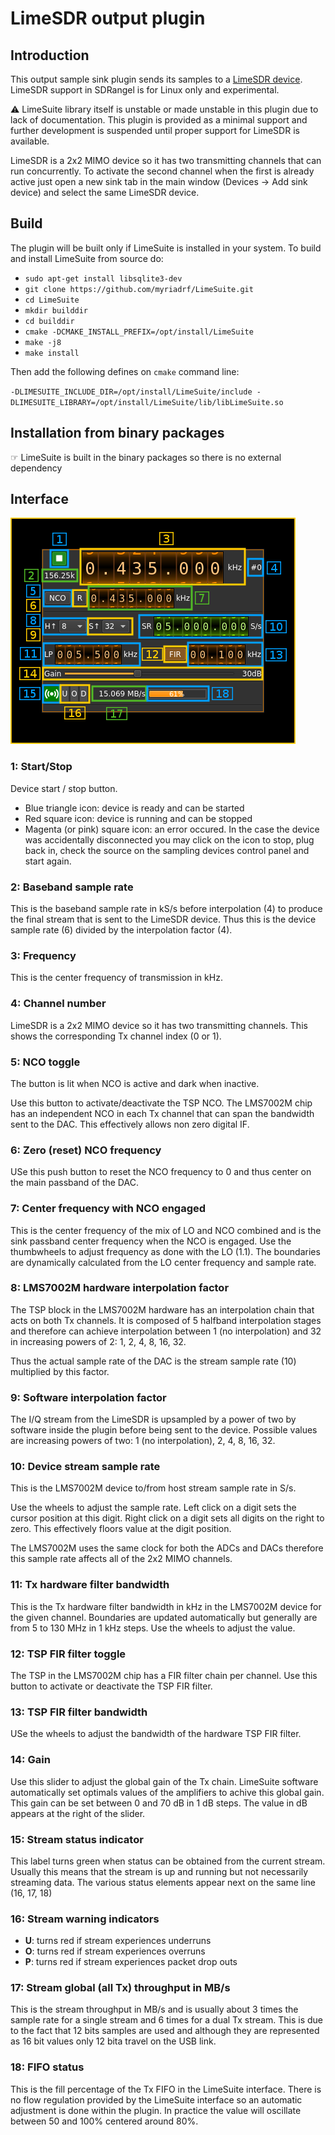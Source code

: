 <h1>LimeSDR output plugin</h1>

<h2>Introduction</h2>

This output sample sink plugin sends its samples to a [LimeSDR device](https://myriadrf.org/projects/limesdr/). LimeSDR support in SDRangel is for Linux only and experimental. 

&#9888; LimeSuite library itself is unstable or made unstable in this plugin due to lack of documentation. This plugin is provided as a minimal support and further development is suspended until proper support for LimeSDR is available.

LimeSDR is a 2x2 MIMO device so it has two transmitting channels that can run concurrently. To activate the second channel when the first is already active just open a new sink tab in the main window (Devices -> Add sink device) and select the same LimeSDR device.

<h2>Build</h2>

The plugin will be built only if LimeSuite is installed in your system. To build and install LimeSuite from source do:

  - `sudo apt-get install libsqlite3-dev`
  - `git clone https://github.com/myriadrf/LimeSuite.git`
  - `cd LimeSuite`
  - `mkdir builddir`
  - `cd builddir`
  - `cmake -DCMAKE_INSTALL_PREFIX=/opt/install/LimeSuite`
  - `make -j8`
  - `make install`

Then add the following defines on `cmake` command line:

`-DLIMESUITE_INCLUDE_DIR=/opt/install/LimeSuite/include -DLIMESUITE_LIBRARY=/opt/install/LimeSuite/lib/libLimeSuite.so`

<h2>Installation from binary packages</h2>

&#9758; LimeSuite is built in the binary packages so there is no external dependency

<h2>Interface</h2>

![LimeSDR output plugin GUI](../../../doc/img/LimeSDROutput_plugin.png)

<h3>1: Start/Stop</h3>

Device start / stop button. 

  - Blue triangle icon: device is ready and can be started
  - Red square icon: device is running and can be stopped
  - Magenta (or pink) square icon: an error occured. In the case the device was accidentally disconnected you may click on the icon to stop, plug back in, check the source on the sampling devices control panel and start again.
  
<h3>2: Baseband sample rate</h3>

This is the baseband sample rate in kS/s before interpolation (4) to produce the final stream that is sent to the LimeSDR device. Thus this is the device sample rate (6) divided by the interpolation factor (4).
  
<h3>3: Frequency</h3>

This is the center frequency of transmission in kHz.

<h3>4: Channel number</h3>

LimeSDR is a 2x2 MIMO device so it has two transmitting channels. This shows the corresponding Tx channel index (0 or 1).

<h3>5: NCO toggle</h3>

The button is lit when NCO is active and dark when inactive.

Use this button to activate/deactivate the TSP NCO. The LMS7002M chip has an independent NCO in each Tx channel that can span the bandwidth sent to the DAC. This effectively allows non zero digital IF.

<h3>6: Zero (reset) NCO frequency</h3>

USe this push button to reset the NCO frequency to 0 and thus center on the main passband of the DAC.

<h3>7: Center frequency with NCO engaged</h3>

This is the center frequency of the mix of LO and NCO combined and is the sink passband center frequency when the NCO is engaged. Use the thumbwheels to adjust frequency as done with the LO (1.1). The boundaries are dynamically calculated from the LO center frequency and sample rate.

<h3>8: LMS7002M hardware interpolation factor</h3>

The TSP block in the LMS7002M hardware has an interpolation chain that acts on both Tx channels. It is composed of 5 halfband interpolation stages and therefore can achieve interpolation between 1 (no interpolation) and 32 in increasing powers of 2: 1, 2, 4, 8, 16, 32.

Thus the actual sample rate of the DAC is the stream sample rate (10) multiplied by this factor. 

<h3>9: Software interpolation factor</h3>

The I/Q stream from the LimeSDR is upsampled by a power of two by software inside the plugin before being sent to the device. Possible values are increasing powers of two: 1 (no interpolation), 2, 4, 8, 16, 32.

<h3>10: Device stream sample rate</h3>

This is the LMS7002M device to/from host stream sample rate in S/s.

Use the wheels to adjust the sample rate. Left click on a digit sets the cursor position at this digit. Right click on a digit sets all digits on the right to zero. This effectively floors value at the digit position. 

The LMS7002M uses the same clock for both the ADCs and DACs therefore this sample rate affects all of the 2x2 MIMO channels.

<h3>11: Tx hardware filter bandwidth</h3>

This is the Tx hardware filter bandwidth in kHz in the LMS7002M device for the given channel. Boundaries are updated automatically but generally are from 5 to 130 MHz in 1 kHz steps. Use the wheels to adjust the value.

<h3>12: TSP FIR filter toggle</h3>

The TSP in the LMS7002M chip has a FIR filter chain per channel. Use this button to activate or deactivate the TSP FIR filter.

<h3>13: TSP FIR filter bandwidth</h3>

USe the wheels to adjust the bandwidth of the hardware TSP FIR filter.

<h3>14: Gain</h2>

Use this slider to adjust the global gain of the Tx chain. LimeSuite software automatically set optimals values of the amplifiers to achive this global gain. This gain can be set between 0 and 70 dB in 1 dB steps. The value in dB appears at the right of the slider. 

<h3>15: Stream status indicator</h3>

This label turns green when status can be obtained from the current stream. Usually this means that the stream is up and running but not necessarily streaming data. The various status elements appear next on the same line (16, 17, 18)

<h3>16: Stream warning indicators</h3>

  - **U**: turns red if stream experiences underruns
  - **O**: turns red if stream experiences overruns  
  - **P**: turns red if stream experiences packet drop outs
  
<h3>17: Stream global (all Tx) throughput in MB/s</h3>

This is the stream throughput in MB/s and is usually about 3 times the sample rate for a single stream and 6 times for a dual Tx stream. This is due to the fact that 12 bits samples are used and although they are represented as 16 bit values only 12 bita travel on the USB link.

<h3>18: FIFO status</h3>

This is the fill percentage of the Tx FIFO in the LimeSuite interface. There is no flow regulation provided by the LimeSuite interface so an automatic adjustment is done within the plugin. In practice the value will oscillate between 50 and 100% centered around 80%.